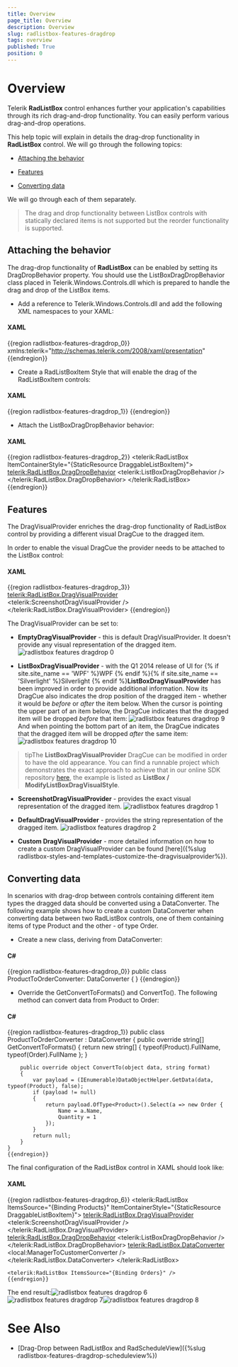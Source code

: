 ```yaml
---
title: Overview
page_title: Overview
description: Overview
slug: radlistbox-features-dragdrop
tags: overview
published: True
position: 0
---
```


# Overview



Telerik __RadListBox__ control enhances further your application's capabilities through its rich drag-and-drop functionality. You can easily perform various drag-and-drop operations.
      

This help topic will explain in details the drag-drop functionality in __RadListBox__ control. We will go through the following topics:
      

* [Attaching the behavior](#attaching-the-behavior)

* [Features](#features)

* [Converting data](#converting-data)

We will go through each of them separately.

>The drag and drop functionality between ListBox controls with statically declared items is not supported but the reorder functionality is supported.
        

## Attaching the behavior

The drag-drop functionality of __RadListBox__ can be enabled by setting its DragDropBehavior property. You should use the ListBoxDragDropBehavior class placed in Telerik.Windows.Controls.dll which is prepared to handle the drag and drop of the ListBox items.
        

* Add a reference to Telerik.Windows.Controls.dll and add the following XML namespaces to your XAML:

#### __XAML__

{{region radlistbox-features-dragdrop_0}}
	xmlns:telerik="http://schemas.telerik.com/2008/xaml/presentation"
	{{endregion}}



* Create a RadListBoxItem Style that will enable the drag of the RadListBoxItem controls:

#### __XAML__

{{region radlistbox-features-dragdrop_1}}
	<Style x:Key="DraggableListBoxItem" TargetType="telerik:RadListBoxItem">
		<Setter Property="telerik:DragDropManager.AllowCapturedDrag" Value="True" />
	</Style>
	{{endregion}}



* Attach the ListBoxDragDropBehavior behavior:

#### __XAML__

{{region radlistbox-features-dragdrop_2}}
	<telerik:RadListBox ItemContainerStyle="{StaticResource DraggableListBoxItem}">
		<telerik:RadListBox.DragDropBehavior>
			<telerik:ListBoxDragDropBehavior />
		</telerik:RadListBox.DragDropBehavior>
	</telerik:RadListBox>
	{{endregion}}



## Features

The DragVisualProvider enriches the drag-drop functionality of RadListBox control by providing a different visual DragCue to the dragged item.

In order to enable the visual DragCue the provider needs to be attached to the ListBox control:
        

#### __XAML__

{{region radlistbox-features-dragdrop_3}}
	<telerik:RadListBox.DragVisualProvider>
		<telerik:ScreenshotDragVisualProvider />
	</telerik:RadListBox.DragVisualProvider>
	{{endregion}}



The DragVisualProvider can be set to:

* __EmptyDragVisualProvider__ - this is default DragVisualProvider. It doesn't provide any visual representation of 
              the dragged item.
            ![radlistbox features dragdrop 0](images/radlistbox_features_dragdrop_0.png)

* __ListBoxDragVisualProvider__ - with the Q1 2014 release of UI for {% if site.site_name == 'WPF' %}WPF {% endif %}{% if site.site_name == 'Silverlight' %}Silverlight {% endif %}__ListBoxDragVisualProvider__ has been improved in order to provide additional information. Now its DragCue also indicates the drop position of the 
              dragged item - whether it would be *before* or *after* the item below.
            When the cursor is pointing the upper part of an item below, the DragCue indicates that the dragged item will be dropped *before* that item:
            ![radlistbox features dragdrop 9](images/radlistbox_features_dragdrop_9.png)And when pointing the bottom part of an item, the DragCue indicates that the dragged item will be dropped *after* the same item:
            ![radlistbox features dragdrop 10](images/radlistbox_features_dragdrop_10.png)

>tipThe __ListBoxDragVisualProvider__ DragCue can be modified in order to have the old appearance.
                You can find a runnable project which demonstrates the exact approach to achieve that in our online SDK repository
                [here](https://github.com/telerik/xaml-sdk), the example is listed as __ListBox / ModifyListBoxDragVisualStyle__.
              

* __ScreenshotDragVisualProvider__ - provides the exact visual representation of the dragged item.
            ![radlistbox features dragdrop 1](images/radlistbox_features_dragdrop_1.png)

* __DefaultDragVisualProvider__ - provides the string representation of the dragged item.
            ![radlistbox features dragdrop 2](images/radlistbox_features_dragdrop_2.png)

* __Custom DragVisualProvider__ - more detailed information on how to create a custom DragVisualProvider can be found [here]({%slug radlistbox-styles-and-templates-customize-the-dragvisualprovider%}).
            

## Converting data

In scenarios with drag-drop between controls containing different item types the dragged data should be converted using a DataConverter. The following example shows how to create a custom DataConverter when converting data between two RadListBox controls, one of them containing items of type Product and the other - of type Order.

* Create a new class, deriving from DataConverter:

#### __C#__

{{region radlistbox-features-dragdrop_0}}
	public class ProductToOrderConverter: DataConverter
	{
	}
	{{endregion}}



* Override the GetConvertToFormats() and ConvertTo(). The following method can convert data from Product to Order:

#### __C#__

{{region radlistbox-features-dragdrop_1}}
	public class ProductToOrderConverter : DataConverter
	{
		public override string[] GetConvertToFormats()
		{
			return new string[] { typeof(Product).FullName, typeof(Order).FullName };
		}
	
		public override object ConvertTo(object data, string format)
		{
			var payload = (IEnumerable)DataObjectHelper.GetData(data, typeof(Product), false);
			if (payload != null)
			{
				return payload.OfType<Product>().Select(a => new Order {
					Name = a.Name,
					Quantity = 1
				});
			}
			return null;
		}
	}
	{{endregion}}



The final configuration of the RadListBox control in XAML should look like:

#### __XAML__

{{region radlistbox-features-dragdrop_6}}
	<telerik:RadListBox ItemsSource="{Binding Products}" ItemContainerStyle="{StaticResource DraggableListBoxItem}">
		<telerik:RadListBox.DragVisualProvider>
			<telerik:ScreenshotDragVisualProvider />
		</telerik:RadListBox.DragVisualProvider>
		<telerik:RadListBox.DragDropBehavior>
			<telerik:ListBoxDragDropBehavior />
		</telerik:RadListBox.DragDropBehavior>
		<telerik:RadListBox.DataConverter>
			<local:ManagerToCustomerConverter />
		</telerik:RadListBox.DataConverter>
	</telerik:RadListBox>
	
	<telerik:RadListBox ItemsSource="{Binding Orders}" />
	{{endregion}}



The end result:![radlistbox features dragdrop 6](images/radlistbox_features_dragdrop_6.png)![radlistbox features dragdrop 7](images/radlistbox_features_dragdrop_7.png)![radlistbox features dragdrop 8](images/radlistbox_features_dragdrop_8.png)

# See Also

 * [Drag-Drop between RadListBox and RadScheduleView]({%slug radlistbox-features-dragdrop-scheduleview%})
